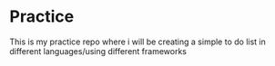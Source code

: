# Practice
This is my practice repo where i will be creating a simple to do list in different languages/using different frameworks
